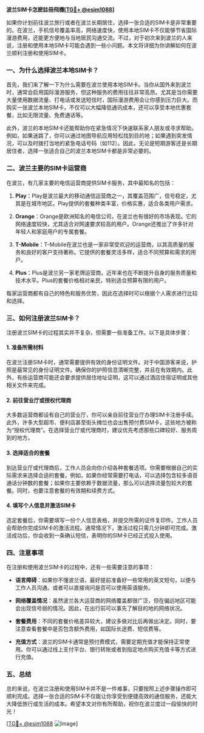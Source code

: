 **波兰SIM卡怎麽註冊飛機[[TG💪+ @esim1088](https://t.me/s/esim1088)]**

如果你计划前往波兰旅行或者在波兰长期居住，选择一张合适的SIM卡是非常重要的。在波兰，手机信号覆盖率高，网络速度快，使用本地SIM卡不仅能够节省国际漫游费用，还能更方便地与当地居民沟通交流。不过，对于初次来到波兰的人来说，注册和使用本地SIM卡可能会遇到一些小问题。本文将详细为你讲解如何在波兰顺利注册和使用SIM卡。

### 一、为什么选择波兰本地SIM卡？

首先，我们来了解一下为什么需要在波兰使用本地SIM卡。当你从国外来到波兰时，通常会启用国际漫游服务，但这种服务的费用往往非常高昂。尤其是当你需要大量使用数据流量、打电话或发送短信时，国际漫游费用会让你感到压力巨大。而购买一张波兰本地SIM卡，不仅可以大幅降低通讯成本，还可以享受本地优惠套餐，比如无限流量、免费通话等。

此外，波兰的本地SIM卡还能帮助你在紧急情况下快速联系家人朋友或寻求帮助。例如，如果迷路了，你可以通过地图导航应用轻松找到目的地；如果遇到突发情况，可以及时拨打当地的紧急电话号码（如112）。因此，无论是短期游客还是长期居住者，选择一张适合自己的波兰本地SIM卡都是非常必要的。

### 二、波兰主要的SIM卡运营商

在波兰，有几家主要的电信运营商提供SIM卡服务，其中最知名的包括：

1. **Play**：Play是波兰最大的移动通信运营商之一，其覆盖范围广，信号稳定，尤其是在城市地区。Play提供的套餐种类丰富，价格实惠，适合各类用户需求。
   
2. **Orange**：Orange是欧洲知名的电信公司，在波兰也有很好的市场表现。它的网络速度较快，尤其适合对网速要求较高的用户。Orange还推出了许多针对年轻人和家庭用户的专属套餐。

3. **T-Mobile**：T-Mobile在波兰也是一家非常受欢迎的运营商，以其高质量的服务和良好的客户支持著称。它提供的套餐灵活多样，适合不同预算和需求的用户。

4. **Plus**：Plus是波兰另一家老牌运营商，近年来也在不断提升自身的服务质量和技术水平。Plus的套餐价格相对亲民，特别适合预算有限的用户。

每家运营商都有自己的特色和服务优势，因此在选择时可以根据个人需求进行比较和选择。

### 三、如何注册波兰SIM卡？

注册波兰SIM卡的过程其实并不复杂，但需要一些准备工作。以下是具体步骤：

#### 1. 准备所需材料

在波兰注册SIM卡时，通常需要提供有效的身份证明文件。对于中国游客来说，护照是最常见的身份证明文件。确保你的护照信息清晰完整，并且在有效期内。此外，有些运营商可能还会要求提供居住地址证明，这可以通过酒店住宿证明或其他相关文件来完成。

#### 2. 前往营业厅或授权代理商

大多数运营商都设有自己的营业厅，你可以亲自前往营业厅办理SIM卡注册手续。此外，许多大型超市、便利店甚至街头摊位也会出售预付费SIM卡，这些地方被称为“授权代理商”。在选择营业厅或代理商时，建议优先考虑那些口碑较好、服务周到的地方。

#### 3. 选择适合的套餐

到达营业厅或代理商后，工作人员会向你介绍各种套餐选项。你需要根据自己的实际需求来选择合适的套餐。例如，如果你经常需要打电话，可以选择包含较多语音通话分钟数的套餐；如果你主要依赖于数据流量，那么可以选择流量包较大的套餐。同时，也要注意套餐的有效期和续费方式。

#### 4. 填写个人信息并激活SIM卡

选定套餐后，你需要填写一份个人信息表格，并提交所需的证件复印件。工作人员会帮助你完成SIM卡的激活流程。通常情况下，激活过程只需几分钟即可完成。激活成功后，你会收到一条确认短信，表明你的SIM卡已经正式投入使用。

### 四、注意事项

在注册和使用波兰SIM卡的过程中，还有一些需要注意的事项：

- **语言障碍**：如果你不懂波兰语，最好提前准备好一些常用的英文短句，以便与工作人员沟通。或者可以直接询问是否可以使用英语服务。
  
- **网络覆盖情况**：虽然波兰各大运营商的网络覆盖都很广泛，但在偏远地区可能会出现信号弱的情况。因此，在出行前可以事先了解目的地的网络状况。

- **套餐费用**：不同的套餐价格差异较大，建议多做对比后再做出决定。同时，要注意查看套餐中是否包含额外费用，如国际长途费、短信费等。

- **充值方式**：波兰的SIM卡通常是预付费模式，需要定期充值才能保持正常使用。你可以通过线上支付平台、银行转账或者到指定地点购买充值卡等方式进行充值。

### 五、总结

总的来说，在波兰注册和使用SIM卡并不是一件难事，只要按照上述步骤操作即可顺利完成。选择一张合适的SIM卡不仅能让你享受到便捷高效的通信服务，还能大大降低旅行或生活的成本。希望本文对你有所帮助，祝你在波兰度过一段愉快的时光！

[[TG💪+ @esim1088](https://t.me/s/esim1088) ![Image](https://i.postimg.cc/4NQfJmqS/Snipaste-2025-05-13-00-14-12.png)]